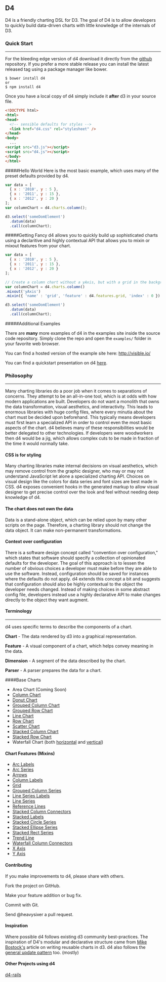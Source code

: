 ## D4

D4 is a friendly charting DSL for D3. The goal of D4 is to allow developers
to quickly build data-driven charts with little knowledge of the internals of D3.

### Quick Start
* * *

For the bleeding edge version of d4 download it directly from the [github](https://github.com/heavysixer/d4) repository. If you prefer a more stable release you can install the latest released tag using a package manager like bower.

    $ bower install d4
    or
    $ npm install d4

Once you have a local copy of d4 simply include it **after** d3 in your source file.

```html
<!DOCTYPE html>
<html>
<head>
  <!-- sensible defaults for styles -->
  <link href="d4.css" rel="stylesheet" />
</head>
<body>
  ...
<script src="d3.js"></script>
<script src="d4.js"></script>
</body>
</html>
```

#####Hello World
Here is the most basic example, which uses many of the preset defaults provided by d4.

```javascript
var data = [
  { x : '2010', y : 5 },
  { x : '2011', y : 15 },
  { x : '2012', y : 20 }
];
var columnChart = d4.charts.column();

d3.select('someDomElement')
  .datum(data)
  .call(columnChart);
```
#####Getting Fancy
d4 allows you to quickly build up sophisticated charts using a declaritive and highly contextual API that allows you to mixin
or mixout features from your chart.

```javascript
var data = [
  { x : '2010', y : 5 },
  { x : '2011', y : 15 },
  { x : '2012', y : 20 }
];

// Create a column chart without a yAxis, but with a grid in the background.
var columnChart = d4.charts.column()
.mixout('yAxis')
.mixin({ 'name' : 'grid', 'feature' : d4.features.grid, 'index' : 0 })

d3.select('someDomElement')
  .datum(data)
  .call(columnChart);
```

#####Additional Examples

There are **many** more examples of d4 in the examples site inside the source code repository. Simply clone the repo and
open the `examples/` folder in your favorite web browser.

You can find a hosted version of the example site here: http://visible.io/

You can find a quickstart presentation on d4 [here](http://www.slideshare.net/heavysixer/d4-and-friendly-charting-dsl-for-d3).

### Philosophy
* * *

Many charting libraries do a poor job when it comes to separations of concerns.
They attempt to be an all-in-one tool, which is at odds with how modern
applications are built. Developers do not want a monolith that owns
the data transformation, visual aesthetics, and interactivity. This leads to
enormous libraries with huge config files, where every minutia about the chart
must be decided upon beforehand. This typically means developers must first
learn a specialized API in order to control even the most basic aspects of the chart.
d4 believes many of these responsibilities would be better delegated to other technologies.
If developers were woodworkers then d4 would be a jig, which allows complex cuts to be made
in fraction of the time it would normally take.

#### CSS is for styling

Many charting libraries make internal decisions on visual aesthetics, which may
remove control from the graphic designer, who may or may not understand JavaScript let
alone a specialized charting API. Choices on visual design like the colors for data series and font
sizes are best made in CSS. d4 exposes convenient hooks in the generated markup
to allow visual designer to get precise control over the look and feel without
needing deep knowledge of d4.

#### The chart does not own the data

Data is a stand-alone object, which can be relied upon by many other scripts on
the page. Therefore, a charting library should not change the data object. It can make non-permanent
transformations.

#### Context over configuration

There is a software design concept called "convention over configuration," which states that software should specify a collection of opinionated defaults for the developer. The goal of this approach is to lessen the number of obvious choices a developer must make before they are able to use the software. Instead, configuration should be saved for instances where the defaults do not apply. d4 extends this concept a bit and suggests that configuration should also be highly contextual to the object the developer needs changed. Instead of making choices in some abstract config file, developers instead use a highly declarative API to make changes directly to the object they want augment.

#### Terminology
* * *

d4 uses specific terms to describe the components of a chart.

__Chart__ - The data rendered by d3 into a graphical representation.

__Feature__ - A visual component of a chart, which helps convey meaning in the data.

__Dimension__ - A segment of the data described by the chart.

__Parser__ - A parser prepares the data for a chart.

####Base Charts

* Area Chart (Coming Soon)
* [Column Chart](http://visible.io/charts/column/basic.html)
* [Donut Chart](http://visible.io/charts/donut/basic.html)
* [Grouped Column Chart](http://visible.io/charts/grouped-column/basic.html)
* [Grouped Row Chart](http://visible.io/charts/grouped-column/grouped-row.html)
* [Line Chart](http://visible.io/charts/line/basic.html)
* [Row Chart](http://visible.io/charts/row/basic.html)
* [Scatter Chart](http://visible.io/charts/scatter/basic.html)
* [Stacked Column Chart](http://visible.io/charts/stacked-column/basic.html)
* [Stacked Row Chart](http://visible.io/charts/stacked-column/stacked-row.html)
* Waterfall Chart (both [horizontal](http://visible.io/charts/waterfall/horizontal.html) and [vertical](http://visible.io/charts/waterfall/basic.html))

#### Chart Features (Mixins)

* [Arc Labels](https://github.com/heavysixer/d4/blob/master/src/features/arc-labels.js)
* [Arc Series](https://github.com/heavysixer/d4/blob/master/src/features/arc-series.js)
* [Arrows](https://github.com/heavysixer/d4/blob/master/src/features/arrow.js)
* [Column Labels](https://github.com/heavysixer/d4/blob/master/src/features/column-labels.js)
* [Grid](https://github.com/heavysixer/d4/blob/master/src/features/grid.js)
* [Grouped Column Series](https://github.com/heavysixer/d4/blob/master/src/features/grouped-column-series.js)
* [Line Series Labels](https://github.com/heavysixer/d4/blob/master/src/features/line-series-labels.js)
* [Line Series](https://github.com/heavysixer/d4/blob/master/src/features/line-series.js)
* [Reference Lines](https://github.com/heavysixer/d4/blob/master/src/features/reference-line.js)
* [Stacked Column Connectors](https://github.com/heavysixer/d4/blob/master/src/features/stacked-column-connectors.js)
* [Stacked Labels](https://github.com/heavysixer/d4/blob/master/src/features/stacked-labels.js)
* [Stacked Circle Series](https://github.com/heavysixer/d4/blob/master/src/features/stacked-shapes-series.js#L100)
* [Stacked Ellipse Series](https://github.com/heavysixer/d4/blob/master/src/features/stacked-shapes-series.js#L167)
* [Stacked Rect Series](https://github.com/heavysixer/d4/blob/master/src/features/stacked-shapes-series.js#L238)
* [Trend Line](https://github.com/heavysixer/d4/blob/master/src/features/trend-line.js)
* [Waterfall Column Connectors](https://github.com/heavysixer/d4/blob/master/src/features/waterfall-connectors.js)
* [X Axis](https://github.com/heavysixer/d4/blob/master/src/features/x-axis.js)
* [Y Axis](https://github.com/heavysixer/d4/blob/master/src/features/y-axis.js)

#### Contributing

If you make improvements to d4, please share with others.

Fork the project on GitHub.

Make your feature addition or bug fix.

Commit with Git.

Send @heavysixer a pull request.

#### Inspiration
Where possible d4 follows existing d3 community best-practices. The inspiration of D4's modular and declarative structure came from
[Mike Bostock's](http://bost.ocks.org/mike/chart/) article on writing reusable
charts in d3. d4 also follows the [general update pattern](http://bl.ocks.org/mbostock/3808234) too. (mostly)

#### Other Projects using d4
[d4-rails](https://github.com/gouravtiwari/d4-rails)
